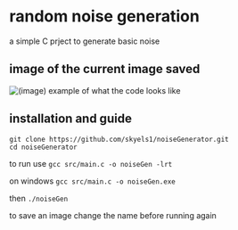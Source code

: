 # random noise generation
a simple C prject to generate basic noise

## image of the current image saved

![(image) example of what the code looks like](/noiseMap.ppm)

## installation and guide
`git clone https://github.com/skyels1/noiseGenerator.git`\
`cd noiseGenerator`

to run use `gcc src/main.c -o noiseGen -lrt`

on windows `gcc src/main.c -o noiseGen.exe`

then `./noiseGen`

to save an image change the name before running again
